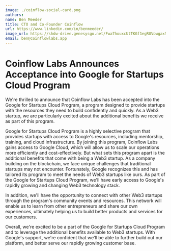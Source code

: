 ```yaml
---
image: ./coinflow-social-card.png
authors:
name: Ben Meeder
title: CTO and Co-Founder Coinflow
url: https://www.linkedin.com/in/benmeeder/
image_url: https://shdw-drive.genesysgo.net/Fwa7houxcUtTKGf1egRUVowgax5zzNLFYkPvggLYexeo/MeederFace.png
email: ben@coinflowlabs.app
---
```


# Coinflow Labs Announces Acceptance into Google for Startups Cloud Program

We're thrilled to announce that Coinflow Labs has been accepted into the Google for Startups Cloud Program, a program
designed to provide startups with the resources they need to build confidently and quickly. As a Web3 startup, we are
particularly excited about the additional benefits we receive as part of this program.

Google for Startups Cloud Program is a highly selective program that provides startups with access to Google's
resources, including mentorship, training, and cloud infrastructure. By joining this program, Coinflow Labs gains
access to Google Cloud, which will allow us to scale our operations more efficiently and cost-effectively. But what sets
this program apart is the additional benefits that come with being a Web3 startup. As a company building on the
blockchain, we face unique challenges that traditional startups may not encounter. Fortunately, Google recognizes this
and has tailored its program to meet the needs of Web3 startups like ours. As part of the Google for Startups Cloud
Program, we'll have early access to Google's rapidly growing and changing Web3 technology stack.

In addition, we'll have the opportunity to connect with other Web3 startups through the program's community events and
resources. This network will enable us to learn from other entrepreneurs and share our own experiences, ultimately
helping us to build better products and services for our customers.

Overall, we're excited to be a part of the Google for Startups Cloud Program and to leverage the additional benefits
available to Web3 startups. With Google's support, we're confident that we'll be able to further build out our platform,
and better serve our rapidly growing customer base.

